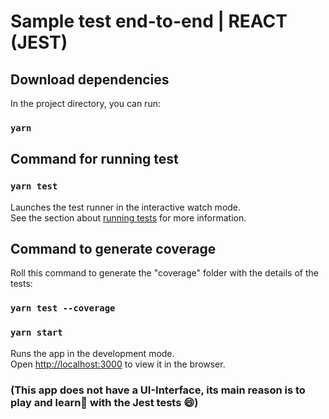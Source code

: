 # Sample test end-to-end | REACT (JEST)

## Download dependencies

In the project directory, you can run:
### `yarn`



## Command for running test

### `yarn test`

Launches the test runner in the interactive watch mode.<br />
See the section about [running tests](https://facebook.github.io/create-react-app/docs/running-tests) for more information.

## Command to generate coverage
Roll this command to generate the "coverage" folder with the details of the tests:<br />
### `yarn test --coverage`

### `yarn start`

Runs the app in the development mode.<br />
Open [http://localhost:3000](http://localhost:3000) to view it in the browser.

### (This app does not have a UI-Interface, its main reason is to play and learn:blue_book: with the Jest tests :smile:)

